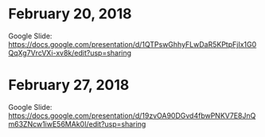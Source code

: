 # February 20, 2018

Google Slide:
https://docs.google.com/presentation/d/1QTPswGhhyFLwDaR5KPtpFjIx1G0QqXg7VrcVXi-xv8k/edit?usp=sharing

# February 27, 2018

Google Slide:
https://docs.google.com/presentation/d/19zvOA90DGvd4fbwPNKV7E8JnQm63ZNcw1iwE56MAk0I/edit?usp=sharing
